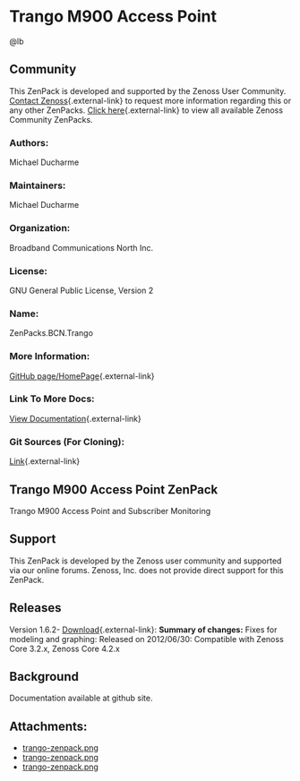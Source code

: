 # Trango M900 Access Point

@lb[](img/zenpack-trango-zenpack.png)

## Community

This ZenPack is developed and supported by the Zenoss User Community.
[Contact Zenoss](https://tryit.zenoss.com/zenpack-contact/){.external-link} to
request more information regarding this or any other ZenPacks. [Click here](https://zenoss.com/product/zenpacks?f%5B0%5D=im_field_zenpack_category:1021){.external-link} to
view all available Zenoss Community ZenPacks.

### Authors:

Michael Ducharme

### Maintainers:

Michael Ducharme

### Organization:

Broadband Communications North Inc.

### License:

GNU General Public License, Version 2

### Name:

ZenPacks.BCN.Trango

### More Information:

[GitHub page/HomePage](https://github.com/gobcn/ZenPacks.BCN.Trango){.external-link}

### Link To More Docs:

[View Documentation](https://github.com/gobcn/ZenPacks.BCN.Trango){.external-link}

### Git Sources (For Cloning):

[Link](https://github.com/gobcn/ZenPacks.BCN.Trango.git){.external-link}

## Trango M900 Access Point ZenPack

Trango M900 Access Point and Subscriber Monitoring

## Support

This ZenPack is developed by the Zenoss user community and supported via
our online forums. Zenoss, Inc. does not provide direct support for this
ZenPack.

## Releases

Version 1.6.2- [Download](https://storage.googleapis.com/zenpacks/ZenPacks.BCN.Trango/1.6.2/ZenPacks.BCN.Trango-1.6.2.egg){.external-link}:   **Summary of changes:** Fixes for modeling and graphing:   Released on 2012/06/30:   Compatible with Zenoss Core 3.2.x, Zenoss Core 4.2.x

## Background

Documentation available at github site.

## Attachments:

-   [trango-zenpack.png](img/zenpack-trango-zenpack.png)
-   [trango-zenpack.png](img/zenpack-trango-zenpack.png)
-   [trango-zenpack.png](img/zenpack-trango-zenpack.png)

